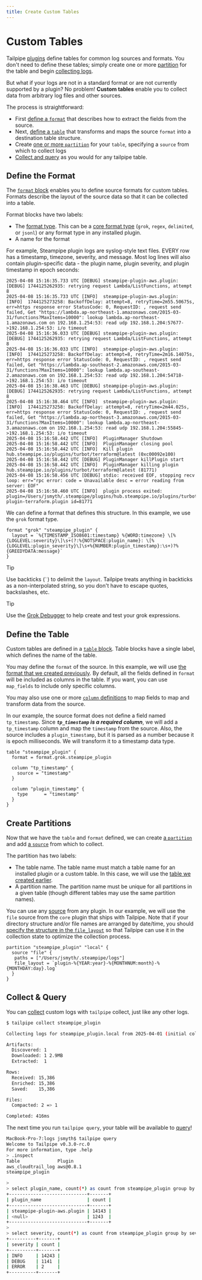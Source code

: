 ```yaml
---
title: Create Custom Tables
---
```


# Custom Tables

Tailpipe [plugins](/docs/collect//plugin) define tables for common log sources and formats.  You don't need to define these tables; simply create one or more [partition](/docs/collect//configure#partitions) for the table and begin [collecting logs](/docs/collect//collect).

But what if your logs are not in a standard format or are not currently supported by a plugin? No problem!  **Custom tables** enable you to collect data from arbitrary log files and other sources.

The process is straightforward:
- First [define a `format`](#define-the-format) that describes how to extract the fields from the source.
- Next, [define a `table`](#define-the-table) that transforms and maps the source `format` into a destination table structure.
- Create [one or more `partition`](#create-partitions) for your `table`, specifying a `source` from which to collect logs
- [Collect and query](#collect--query) as you would for any tailpipe table.

## Define the Format

The [`format` block](/docs/reference/config-files/format) enables you to define source formats for custom tables. Formats describe the layout of the source data so that it can be collected into a table.

Format blocks have two labels:
- The [format type](/docs/reference/config-files/format#format-types). This can be a [core format type](/docs/reference/config-files/format#core-plugin-formats) (`grok`, `regex`, `delimited`, or `jsonl`) or any format type in any installed plugin.  
- A name for the format

For example, Steampipe plugin logs are syslog-style text files.   EVERY row has a timestamp, timezone, severity, and message.  Most log lines will also contain plugin-specific data - the plugin name, plugin severity, and plugin timestamp in epoch seconds:

```
2025-04-08 15:16:35.733 UTC [DEBUG] steampipe-plugin-aws.plugin: [DEBUG] 1744125262935: retrying request Lambda/ListFunctions, attempt 8
2025-04-08 15:16:35.733 UTC [INFO]  steampipe-plugin-aws.plugin: [INFO]  1744125273258: BackoffDelay: attempt=8, retryTime=2m55.50675s, err=https response error StatusCode: 0, RequestID: , request send failed, Get "https://lambda.ap-northeast-1.amazonaws.com/2015-03-31/functions?MaxItems=10000": lookup lambda.ap-northeast-1.amazonaws.com on 192.168.1.254:53: read udp 192.168.1.204:57677->192.168.1.254:53: i/o timeout
2025-04-08 15:16:36.033 UTC [DEBUG] steampipe-plugin-aws.plugin: [DEBUG] 1744125262935: retrying request Lambda/ListFunctions, attempt 8
2025-04-08 15:16:36.033 UTC [INFO]  steampipe-plugin-aws.plugin: [INFO]  1744125273258: BackoffDelay: attempt=8, retryTime=2m16.14075s, err=https response error StatusCode: 0, RequestID: , request send failed, Get "https://lambda.ap-southeast-2.amazonaws.com/2015-03-31/functions?MaxItems=10000": lookup lambda.ap-southeast-2.amazonaws.com on 192.168.1.254:53: read udp 192.168.1.204:54718->192.168.1.254:53: i/o timeout
2025-04-08 15:16:38.463 UTC [DEBUG] steampipe-plugin-aws.plugin: [DEBUG] 1744125262935: retrying request Lambda/ListFunctions, attempt 8
2025-04-08 15:16:38.464 UTC [INFO]  steampipe-plugin-aws.plugin: [INFO]  1744125273258: BackoffDelay: attempt=8, retryTime=2m44.025s, err=https response error StatusCode: 0, RequestID: , request send failed, Get "https://lambda.ap-northeast-3.amazonaws.com/2015-03-31/functions?MaxItems=10000": lookup lambda.ap-northeast-3.amazonaws.com on 192.168.1.254:53: read udp 192.168.1.204:55845->192.168.1.254:53: i/o timeout
2025-04-08 15:16:58.442 UTC [INFO]  PluginManager Shutdown
2025-04-08 15:16:58.442 UTC [INFO]  PluginManager closing pool
2025-04-08 15:16:58.442 UTC [INFO]  Kill plugin hub.steampipe.io/plugins/turbot/terraform@latest (0xc00092e100)
2025-04-08 15:16:58.442 UTC [DEBUG] PluginManager killPlugin start
2025-04-08 15:16:58.442 UTC [INFO]  PluginManager killing plugin hub.steampipe.io/plugins/turbot/terraform@latest (81771)
2025-04-08 15:16:58.456 UTC [DEBUG] stdio: received EOF, stopping recv loop: err="rpc error: code = Unavailable desc = error reading from server: EOF"
2025-04-08 15:16:58.460 UTC [INFO]  plugin process exited: plugin=/Users/jsmyth/.steampipe/plugins/hub.steampipe.io/plugins/turbot/terraform@latest/steampipe-plugin-terraform.plugin id=81771
```

We can define a format that defines this structure.  In this example, we use the `grok` format type.

```hcl
format "grok" "steampipe_plugin" {
  layout = `%{TIMESTAMP_ISO8601:timestamp} %{WORD:timezone} \[%{LOGLEVEL:severity}\]\s+(?:%{NOTSPACE:plugin_name}: \[%{LOGLEVEL:plugin_severity}\]\s+%{NUMBER:plugin_timestamp}:\s+)?%{GREEDYDATA:message}`
}
```

> [!TIP]
> Use backticks (<code>`</code>) to delimit the <code>layout</code>.  Tailpipe treats anything in backticks as a non-interpolated string, so you don't have to escape quotes, backslashes, etc.


> [!TIP]
> Use the [Grok Debugger](https://grokdebugger.com/) to help create and test your grok expressions. 

## Define the Table

Custom tables are defined in a [`table` block](/docs/reference/config-files/table). Table blocks have a single label, which defines the name of the table. 

You may define the `format` of the source.  In this example, we will use [the format that we created previously](#define-the-format).  By default, all the fields defined in `format` will be included as columns in the table.  If you want, you can use `map_fields` to include only specific columns.

You may also use one or more [`column` definitions](/docs/reference/config-files/table#column-blocks) to map fields to map and transform data from the source.

In our example, the source format does not define a field named `tp_timestamp`.  Since ***`tp_timestamp` is a required column***,  we will add a `tp_timestamp` column and map the `timestamp` from the source.  Also, the source includes a `plugin_timestamp`, but it is parsed as a number because it is epoch milliseconds.  We will transform it to a timestamp data type.


```hcl
table "steampipe_plugin" {
  format = format.grok.steampipe_plugin

  column "tp_timestamp" {
    source = "timestamp"
  }

  column "plugin_timestamp" {
    type      = "timestamp"
  }
}
```

## Create Partitions

Now that we have the `table` and `format` defined, we can create [a `partition`](/docs/reference/config-files/partition) and add [a `source`](/docs/reference/config-files/partition#source) from which to collect.  

The partition has two labels:
- The table name. The table name must match a table name for an installed plugin or a custom table. In this case, we will use the [table we created earlier](#define-the-table).
- A partition name. The partition name must be unique for all partitions in a given table (though different tables may use the same partition names).

You can use any [source](/docs/reference/config-files/partition#source) from any plugin.  In our example, we will use the `file` source from the `core` plugin that ships with Tailpipe.   Note that if your directory structure and/or file names are arranged by date/time, you should [specify the structure in the `file_layout`](/docs/reference/config-files/partition#file_layout) so that Tailpipe can use it in the collection state to optimize the collection process.

```hcl
partition "steampipe_plugin" "local" {
  source "file" {
   paths = ["/Users/jsmyth/.steampipe/logs"]
   file_layout = `plugin-%{YEAR:year}-%{MONTHNUM:month}-%{MONTHDAY:day}.log`
  }
}
```

## Collect & Query

You can [collect](/docs/collect/collect) custom logs with `tailpipe` collect, just like any other logs.

```bash
$ tailpipe collect steampipe_plugin

Collecting logs for steampipe_plugin.local from 2025-04-01 (initial collection, default 7 days)

Artifacts:
  Discovered: 1 
  Downloaded: 1 2.9MB
  Extracted:  1

Rows:
  Received: 15,386
  Enriched: 15,386
  Saved:    15,386

Files:
  Compacted: 2 => 1

Completed: 416ms
```

The next time you run `tailpipe query`, your table will be available to [query](/docs/query)!

```bash
MacBook-Pro-7:logs jsmyth$ tailpipe query
Welcome to Tailpipe v0.3.0-rc.0
For more information, type .help
> .inspect
Table              Plugin    
aws_cloudtrail_log aws@0.8.1 
steampipe_plugin  

> 
> select plugin_name, count(*) as count from steampipe_plugin group by plugin_name order by count desc;
+-----------------------------+-------+
| plugin_name                 | count |
+-----------------------------+-------+
| steampipe-plugin-aws.plugin | 14143 |
| <null>                      | 1243  |
+-----------------------------+-------+
> 
> select severity, count(*) as count from steampipe_plugin group by severity order by count desc;
+----------+-------+
| severity | count |
+----------+-------+
| INFO     | 14243 |
| DEBUG    | 1141  |
| ERROR    | 2     |
+----------+-------+

```
